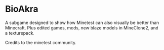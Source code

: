 # BioAkra
A subgame designed to show how Minetest can also visually be better than Minecraft.
Plus edited games, mods, new blaze models in MineClone2, and a texturepack.

Credits to the minetest community.
